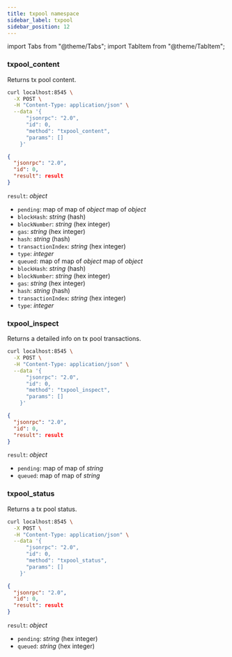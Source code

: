 ```yaml
---
title: txpool namespace
sidebar_label: txpool
sidebar_position: 12
---
```


import Tabs from "@theme/Tabs";
import TabItem from "@theme/TabItem";

### txpool_content

Returns tx pool content.

<Tabs>
<TabItem value="request" label="Request" default>

```bash
curl localhost:8545 \
  -X POST \
  -H "Content-Type: application/json" \
  --data '{
      "jsonrpc": "2.0",
      "id": 0,
      "method": "txpool_content",
      "params": []
    }'
```

</TabItem>
<TabItem value="response" label="Response">

```json
{
  "jsonrpc": "2.0",
  "id": 0,
  "result": result
}
```

`result`: _object_
  - `pending`: map of map of _object_
map of _object_
  - `blockHash`: _string_ (hash)
  - `blockNumber`: _string_ (hex integer)
  - `gas`: _string_ (hex integer)
  - `hash`: _string_ (hash)
  - `transactionIndex`: _string_ (hex integer)
  - `type`: _integer_
  - `queued`: map of map of _object_
map of _object_
  - `blockHash`: _string_ (hash)
  - `blockNumber`: _string_ (hex integer)
  - `gas`: _string_ (hex integer)
  - `hash`: _string_ (hash)
  - `transactionIndex`: _string_ (hex integer)
  - `type`: _integer_

</TabItem>
</Tabs>

### txpool_inspect

Returns a detailed info on tx pool transactions.

<Tabs>
<TabItem value="request" label="Request" default>

```bash
curl localhost:8545 \
  -X POST \
  -H "Content-Type: application/json" \
  --data '{
      "jsonrpc": "2.0",
      "id": 0,
      "method": "txpool_inspect",
      "params": []
    }'
```

</TabItem>
<TabItem value="response" label="Response">

```json
{
  "jsonrpc": "2.0",
  "id": 0,
  "result": result
}
```

`result`: _object_
  - `pending`: map of map of _string_
  - `queued`: map of map of _string_

</TabItem>
</Tabs>

### txpool_status

Returns a tx pool status.

<Tabs>
<TabItem value="request" label="Request" default>

```bash
curl localhost:8545 \
  -X POST \
  -H "Content-Type: application/json" \
  --data '{
      "jsonrpc": "2.0",
      "id": 0,
      "method": "txpool_status",
      "params": []
    }'
```

</TabItem>
<TabItem value="response" label="Response">

```json
{
  "jsonrpc": "2.0",
  "id": 0,
  "result": result
}
```

`result`: _object_
  - `pending`: _string_ (hex integer)
  - `queued`: _string_ (hex integer)

</TabItem>
</Tabs>

